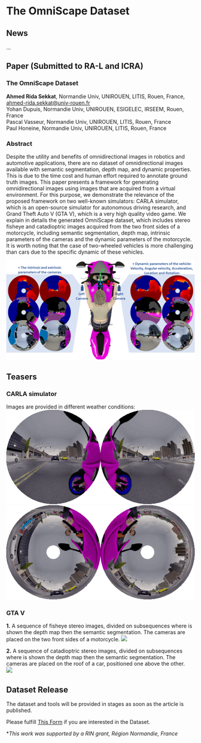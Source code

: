 # __The OmniScape Dataset__

## News
...

## Paper (Submitted to RA-L and ICRA)

### __The OmniScape Dataset__

__Ahmed Rida Sekkat__, Normandie Univ, UNIROUEN, LITIS, Rouen, France, ahmed-rida.sekkat@univ-rouen.fr  
Yohan Dupuis, Normandie Univ, UNIROUEN, ESIGELEC, IRSEEM, Rouen, France  
Pascal Vasseur, Normandie Univ, UNIROUEN, LITIS, Rouen, France  
Paul Honeine, Normandie Univ, UNIROUEN, LITIS, Rouen, France

### Abstract
Despite the utility and benefits of omnidirectional images in robotics and automotive applications, there are no dataset of omnidirectional images available with semantic segmentation, depth map, and dynamic properties. This is due to the time cost and human effort required to annotate ground truth images. This paper presents a framework for generating omnidirectional images using images that are acquired from a virtual environment. For this purpose, we demonstrate the relevance of the proposed framework on two well-known simulators: CARLA simulator, which is an open-source simulator for autonomous driving research, and Grand Theft Auto V (GTA V), which is a very high quality video game. We explain in details the generated OmniScape dataset, which includes stereo fisheye and catadioptric images acquired from the two front sides of a motorcycle, including semantic segmentation, depth map, intrinsic parameters of the cameras and the dynamic parameters of the motorcycle. It is worth noting that the case of two-wheeled vehicles is more challenging than cars due to the specific dynamic of these vehicles.

![](images/OmniScape.png )


## Teasers 

### CARLA simulator 

Images are provided in different weather conditions:
![](images/FisheyeFront_WeatherChange.gif)
![](images/CatadioptricUp_WeatherChange.gif)

### GTA V
__1.__ A sequence of fisheye stereo images, divided on subsequences where is shown the depth map then the semantic segmentation. The cameras are placed on the two front sides of a motorcycle.
[![](https://img.youtube.com/vi/1mCME0B03jw/0.jpg)](https://www.youtube.com/watch?v=1mCME0B03jw)

__2.__ A sequence of catadioptric stereo images, divided on subsequences where is shown the depth map then the semantic segmentation. The cameras are placed on the roof of a car, positioned one above the other.  
[![](https://img.youtube.com/vi/CBdTe2YxH_k/0.jpg)](https://www.youtube.com/watch?v=CBdTe2YxH_k)

## Dataset Release
The dataset and tools will be provided in stages as soon as the article is published.  
  
Please fulfill [This Form](https://forms.gle/XSrUSsnwGPcyhv2B9 ) if you are interested in the Dataset.   




**This work was supported by a RIN grant, Région Normandie, France*
